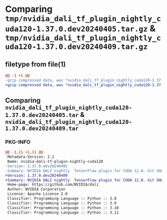 # Comparing `tmp/nvidia_dali_tf_plugin_nightly_cuda120-1.37.0.dev20240405.tar.gz` & `tmp/nvidia_dali_tf_plugin_nightly_cuda120-1.37.0.dev20240409.tar.gz`

## filetype from file(1)

```diff
@@ -1 +1 @@
-gzip compressed data, was "nvidia_dali_tf_plugin_nightly_cuda120-1.37.0.dev20240405.tar", last modified: Mon Apr  5 07:00:00 1993, max compression
+gzip compressed data, was "nvidia_dali_tf_plugin_nightly_cuda120-1.37.0.dev20240409.tar", last modified: Mon Apr  5 07:00:00 1993, max compression
```

## Comparing `nvidia_dali_tf_plugin_nightly_cuda120-1.37.0.dev20240405.tar` & `nvidia_dali_tf_plugin_nightly_cuda120-1.37.0.dev20240409.tar`

### PKG-INFO

```diff
@@ -1,11 +1,11 @@
 Metadata-Version: 2.1
 Name: nvidia-dali-tf-plugin-nightly-cuda120
-Version: 1.37.0.dev20240405
-Summary: NVIDIA DALI nightly  TensorFlow plugin for CUDA 12.0. Git SHA: d28d6cbfc665781c5f3ab4ba28602374c48da31b
+Version: 1.37.0.dev20240409
+Summary: NVIDIA DALI nightly  TensorFlow plugin for CUDA 12.0. Git SHA: fb5786c82c162af3f2120e8ab8cbb8d5d5cdbf12
 Home-page: https://github.com/NVIDIA/dali
 Author: NVIDIA Corporation
 License: Apache License 2.0
 Classifier: Programming Language :: Python :: 3.8
 Classifier: Programming Language :: Python :: 3.9
 Classifier: Programming Language :: Python :: 3.10
 Classifier: Programming Language :: Python :: 3.11
```

